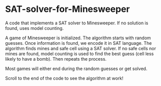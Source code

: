 # SAT-solver-for-Minesweeper
A code that implements a SAT solver to Minesweeper. If no solution is found, uses model counting.

A game of Minesweeper is initialized. The algorithm starts with random guesses.
Once information is found, we encode it in SAT language. The algorithm finds mines and safe cell using a SAT solver.
If no safe cells nor mines are found, model counting is used to find the best guess (cell less likely to have a bomb).
Then repeats the process.

Most games will either end during the random guesses or get solved.

Scroll to the end of the code to see the algorithm at work!
